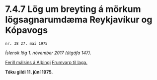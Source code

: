 # 7.4.7 Lög um breyting á mörkum lögsagnarumdæma Reykjavíkur og Kópavogs

`nr. 38 27. maí 1975`

_Íslensk lög 1. nóvember 2017 (útgáfa 147)._

[Ferill málsins á Alþingi](https://www.althingi.is/thingstorf/thingmalalistar-eftir-thingum/ferill/?ltg=96&mnr=269)
[Frumvarp til laga.](https://www.althingi.is/altext/96/s/pdf/0553.pdf)

**Tóku gildi 11. júní 1975.**

